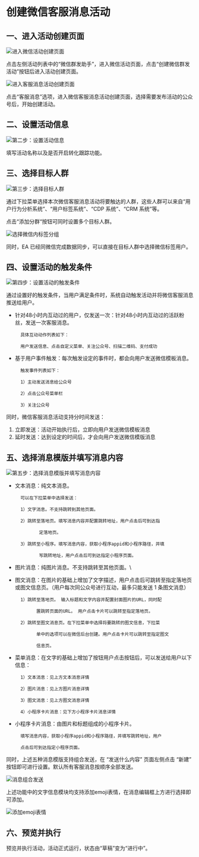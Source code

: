 # 创建微信客服消息活动

## 一、进入活动创建页面

![进入微信活动创建页面](../../../.gitbook/assets/客服活动创建.png)

点击左侧活动列表中的“微信群发助手”，进入微信活动页面，点击“创建微信群发活动”按钮后进入活动创建页面。

![进入客服消息活动创建页面](../../../.gitbook/assets/微信活动页面.png)

点击“客服消息”选项，进入微信客服消息活动创建页面，选择需要发布活动的公众号后，开始创建活动。

## 二、设置活动信息

![第二步：设置活动信息](<../../../.gitbook/assets/客服消息 设置名称.png>)

填写活动名称以及是否开启转化跟踪功能。

## 三、选择目标人群

![第三步：选择目标人群](<../../../.gitbook/assets/客服消息 添加分群.png>)

通过下拉菜单选择本次微信客服消息活动将要触达的人群，这些人群可以来自“用户行为分析系统”、“用户标签系统”、“CDP 系统”、“CRM 系统”等。

点击“添加分群“按钮可同时设置多个目标人群。

![选择微信内标签分组](<../../../.gitbook/assets/image (13).png>)

同时，EA 已经同微信完成数据同步，可以直接在目标人群中选择微信标签用户。

## 四、设置活动的触发条件

![第四步：设置活动的触发条件](<../../../.gitbook/assets/客服 触发条件.png>)

通过设置好的触发条件，当用户满足条件时，系统自动触发活动并将微信客服消息推送给用户。

* 针对48小时内互动过的用户，仅发送一次：针对48小时内互动过的活跃粉丝，发送一次客服消息。

        具体互动动作列表如下：

        用户发送信息、点击自定义菜单、关注公众号、扫描二维码、支付成功

* 基于用户事件触发：每次触发设定的事件时，都会向用户发送微信模板消息。

        触发事件列表如下：

        1）主动发送消息给公众号

        2）点击公众号菜单栏

        3）关注公众号

同时，微信客服消息活动支持分时间发送：

1. 立即发送：活动开始执行后，立即向用户发送微信模板消息
2. 延时发送：达到设定的时间后，才会向用户发送微信模版消息

## 五、选择消息模版并填写消息内容

![第五步：选择消息模版并填写消息内容](<../../../.gitbook/assets/客服消息 预览页面.png>)

* 文本消息：纯文本消息。

        可以在下拉菜单中选择发送：

        1）文字消息。不支持跳转到其他页面。

        2）跳转至落地页。填写消息内容并配置跳转地址，用户点击后可到达指  

               定落地页。

        3）跳转至小程序。填写消息内容，获取小程序appid和小程序路径，并填

               写跳转地址，用户点击后可到达指定小程序页面。

* 图片消息：纯图片消息。不支持跳转至其他页面。\

* 图文消息：在图片的基础上增加了文字描述，用户点击后可跳转至指定落地页或图文信息页。（用户每次同公众号进行互动，最多只能发送 1 条图文消息）

        1）跳转至落地页。 输入标题和文字内容并配置封面图片的URL，同时配

              置跳转页面的URL。 用户点击卡片可以跳转至指定落地页。

        2）跳转至图文消息页。在下拉菜单中选择将要跳转的图文信息，下拉菜

              单中的选项可以在微信后台创建。用户点击卡片可以跳转至指定图文 

              信息页。

* 菜单消息：在文字的基础上增加了按钮用户点击按钮后，可以发送给用户以下信息：

        1）文本消息：见上方文本消息详情

        2）图片消息：见上方图片消息详情

        3）图文消息：见上方图文消息详情

        4）小程序卡片消息：见下方小程序卡片消息详情

* 小程序卡片消息：由图片和标题组成的小程序卡片。

        填写消息内容，获取小程序appid和小程序路径，并填写跳转地址，用户 

        点击后可到达指定小程序页面。

同时，上述五种消息模版支持组合发送，在 “发送什么内容” 页面左侧点击 “新建” 按钮即可进行设置。默认所有客服消息按顺序全部发送。

![消息组合发送](<../../../.gitbook/assets/客服 组合添加.png>)

上述功能中的文字信息模块均支持添加emoji表情，在消息编辑框上方进行选择即可添加。

![添加emoji表情](../../../.gitbook/assets/emoji表情.png)

## 六、预览并执行

预览并执行活动，活动正式运行，状态由“草稿”变为“进行中”。
